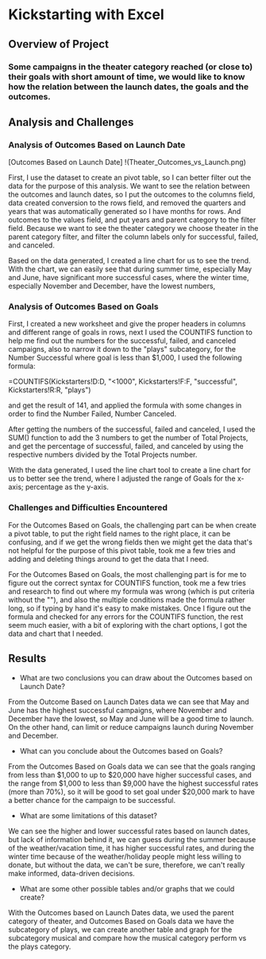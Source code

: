 # Kickstarting with Excel

## Overview of Project

### Some campaigns in the theater category reached (or close to) their goals with short amount of time, we would like to know how the relation between the launch dates, the goals and the outcomes.

## Analysis and Challenges

### Analysis of Outcomes Based on Launch Date
[Outcomes Based on Launch Date] !(Theater_Outcomes_vs_Launch.png)

First, I use the dataset to create an pivot table, so I can better filter out the data for the purpose of this analysis. We want to see the relation between the outcomes and launch dates, so I put the outcomes to the columns field, data created conversion to the rows field, and removed the quarters and years that was automatically generated so I have months for rows. And outcomes to the values field, and put years and parent category to the filter field. Because we want to see the theater category we choose theater in the parent category filter, and filter the column labels only for successful, failed, and canceled.

Based on the data generated, I created a line chart for us to see the trend. With the chart, we can easily see that during summer time, especially May and June, have significant more successful cases, where the winter time, especially November and December, have the lowest numbers,


### Analysis of Outcomes Based on Goals

First, I created a new worksheet and give the proper headers in columns and different range of goals in rows, next I used the COUNTIFS function to help me find out the numbers for the successful, failed, and canceled campaigns, also to narrow it down to the "plays" subcategory, for the Number Successful where goal is less than $1,000, I used the following formula: 

=COUNTIFS(Kickstarters!D:D, "<1000", Kickstarters!F:F, "successful", Kickstarters!R:R, "plays") 

and get the result of 141, and applied the formula with some changes in order to find the Number Failed, Number Canceled.

After getting the numbers of the successful, failed and canceled, I used the SUM() function to add the 3 numbers to get the number of Total Projects, and get the percentage of successful, failed, and canceled by using the respective numbers divided by the Total Projects number.

With the data generated, I used the line chart tool to create a line chart for us to better see the trend, where I adjusted the range of Goals for the x-axis; percentage as the y-axis.

### Challenges and Difficulties Encountered

For the Outcomes Based on Goals, the challenging part can be when create a pivot table, to put the right field names to the right place, it can be confusing, and if we get the wrong fields then we might get the data that's not helpful for the purpose of this pivot table, took me a few tries and adding and deleting things around to get the data that I need.

For the Outcomes Based on Goals, the most challenging part is for me to figure out the correct syntax for COUNTIFS function, took me a few tries and research to find out where my formula was wrong (which is put criteria without the ""), and also the multiple conditions made the formula rather long, so if typing by hand it's easy to make mistakes. Once I figure out the formula and checked for any errors for the COUNTIFS function, the rest seem much easier, with a bit of exploring with the chart options, I got the data and chart that I needed.

## Results

- What are two conclusions you can draw about the Outcomes based on Launch Date?

From the Outcome Based on Launch Dates data we can see that May and June has the highest successful campaigns, where November and December have the lowest, so May and June will be a good time to launch. On the other hand, can limit or reduce campaigns launch during November and December.



- What can you conclude about the Outcomes based on Goals?

From the Outcomes Based on Goals data we can see that the goals ranging from less than $1,000 to up to $20,000 have higher successful cases, and the range from $1,000 to less than $9,000 have the highest successful rates (more than 70%), so it will be good to set goal under $20,000 mark to have a better chance for the campaign to be successful.


- What are some limitations of this dataset?

We can see the higher and lower successful rates based on launch dates, but lack of information behind it, we can guess during the summer because of the weather/vacation time, it has higher successful rates, and during the winter time because of the weather/holiday people might less willing to donate, but without the data, we can't be sure, therefore, we can't really make informed, data-driven decisions.


- What are some other possible tables and/or graphs that we could create?

With the Outcomes based on Launch Dates data, we used the parent category of theater, and Outcomes Based on Goals data we have the subcategory of plays, we can create another table and graph for the subcategory musical and compare how the musical category perform vs the plays category.
